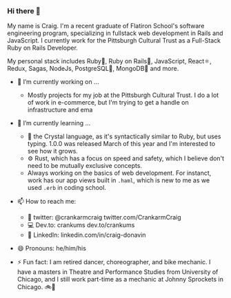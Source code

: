 ### Hi there 👋

My name is Craig. I'm a recent graduate of Flatiron School's software engineering program, specializing in fullstack web development in Rails and JavaScript. I currently work for the Pittsburgh Cultural Trust as a Full-Stack Ruby on Rails Developer.

My personal stack includes Ruby💎, Ruby on Rails🚆, JavaScript, React⚛, Redux, Sagas, NodeJs, PostgreSQL🐘, MongoDB🍃 and more.

- 🔭 I’m currently working on ...
  - Mostly projects for my job at the Pittsburgh Cultural Trust. I do a lot of work in e-commerce, but I'm trying to get a handle on infrastructure and ema

- 🌱 I’m currently learning ...
  - 💎 the Crystal language, as it's syntactically similar to Ruby, but uses typing. 1.0.0 was released March of this year and I'm interested to see how it grows.
  - ⚙ Rust, which has a focus on speed and safety, which I believe don't need to be mutually exclusive concepts.
  - Always working on the basics of web development. For instanct, work has our app views built in `.haml`, which is new to me as we used `.erb` in coding school.
  
  
- 📫 How to reach me:
  - 🐤 twitter: @crankarmcraig twitter.com/CrankarmCraig
  - 💻 Dev.to: crankums dev.to/crankums
  - 💼 LinkedIn: linkedin.com/in/craig-donavin
  
- 😄 Pronouns: he/him/his

- ⚡ Fun fact: I am retired dancer, choreographer, and bike mechanic. I have a masters in Theatre and Performance Studies from University of Chicago, and I still work part-time as a mechanic at Johnny Sprockets in Chicago. 🚲🕺
